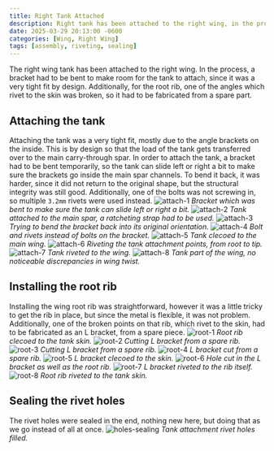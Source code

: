 ```yaml
---
title: Right Tank Attached
description: Right tank has been attached to the right wing, in the process a few things had to be taken care of, but the attachment was a very tight fit, by design.
date: 2025-03-29 20:13:00 -0600
categories: [Wing, Right Wing]
tags: [assembly, riveting, sealing]
---
```


The right wing tank has been attached to the right wing. In the process, a bracket had to be bent to make room for the tank to attach, since it was a very tight fit by design. Additionally, for the root rib, one of the angles which rivet to the skin was broken, so it had to be fabricated from a spare part.

## Attaching the tank
Attaching the tank was a very tight fit, mostly due to the angle brackets on the inside. This is by design so that the load of the tank gets transferred over to the main carry-through spar. In order to attach the tank, a bracket had to be bent temporarily, so the tank can slide left or right a bit to make sure the brackets go inside the main spar channels. To bend it back, it was harder, since it did not return to the original shape, but the structural integrity was still good. Additionally, one of the bolts was not screwing in, so multiple `3.2mm` rivets were used instead.
![attach-1](/assets/img/posts/wing/right/tank-attach-1.jpg)
_Bracket which was bent to make sure the tank can slide left or right a bit._
![attach-2](/assets/img/posts/wing/right/tank-attach-2.jpg)
_Tank attached to the main spar, a ratcheting strap had to be used._
![attach-3](/assets/img/posts/wing/right/tank-attach-3.jpg)
_Trying to bend the bracket back into its original orientation._
![attach-4](/assets/img/posts/wing/right/tank-attach-4.jpg)
_Bolt and rivets instead of bolts on the bracket._
![attach-5](/assets/img/posts/wing/right/tank-attach-rivet-1.jpg)
_Tank clecoed to the main wing._
![attach-6](/assets/img/posts/wing/right/tank-attach-rivet-2.jpg)
_Riveting the tank attachment points, from root to tip._
![attach-7](/assets/img/posts/wing/right/tank-attach-rivet-3.jpg)
_Tank riveted to the wing._
![attach-8](/assets/img/posts/wing/right/tank-attach-rivet-4.jpg)
_Tank part of the wing, no noticeable discrepancies in wing twist._

## Installing the root rib
Installing the wing root rib was straightforward, however it was a little tricky to get the rib in place, but since the metal is flexible, it was not problem. Additionally, one of the broken points on that rib, which rivet to the skin, had to be fabricated as an L bracket, from a spare piece.
![root-1](/assets/img/posts/wing/right/tank-root-rib-1.jpg)
_Root rib clecoed to the tank skin._
![root-2](/assets/img/posts/wing/right/tank-root-rib-2.jpg)
_Cutting L bracket from a spare rib._
![root-3](/assets/img/posts/wing/right/tank-root-rib-3.jpg)
_Cutting L bracket from a spare rib._
![root-4](/assets/img/posts/wing/right/tank-root-rib-4.jpg)
_L bracket cut from a spare rib._
![root-5](/assets/img/posts/wing/right/tank-root-rib-5.jpg)
_L bracket clecoed to the skin._
![root-6](/assets/img/posts/wing/right/tank-root-rib-6.jpg)
_Hole cut in the L bracket as well as the root rib._
![root-7](/assets/img/posts/wing/right/tank-root-rib-7.jpg)
_L bracket riveted to the rib itself._
![root-8](/assets/img/posts/wing/right/tank-root-rib-8.jpg)
_Root rib riveted to the tank skin._

## Sealing the rivet holes
The rivet holes were sealed in the end, nothing new here, but doing that as we go instead of all at once.
![holes-sealing](/assets/img/posts/wing/right/tank-attach-holes-filled.jpg)
_Tank attachment rivet holes filled._
